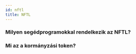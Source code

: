 ```yaml
---
id: nftl
title: NFTL
---
```


### Milyen segédprogramokkal rendelkezik az NFTL?

### Mi az a kormányzási token?
